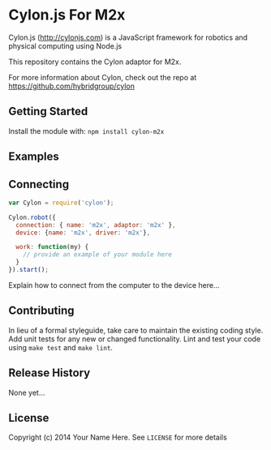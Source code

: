 # Cylon.js For M2x

Cylon.js (http://cylonjs.com) is a JavaScript framework for robotics and
physical computing using Node.js

This repository contains the Cylon adaptor for M2x.

For more information about Cylon, check out the repo at
https://github.com/hybridgroup/cylon

## Getting Started

Install the module with: `npm install cylon-m2x`

## Examples

## Connecting

```javascript
var Cylon = require('cylon');

Cylon.robot({
  connection: { name: 'm2x', adaptor: 'm2x' },
  device: {name: 'm2x', driver: 'm2x'},

  work: function(my) {
    // provide an example of your module here
  }
}).start();
```

Explain how to connect from the computer to the device here...

## Contributing

In lieu of a formal styleguide, take care to maintain the existing coding style.
Add unit tests for any new or changed functionality. Lint and test your code
using `make test` and `make lint`.

## Release History

None yet...

## License

Copyright (c) 2014 Your Name Here. See `LICENSE` for more details
